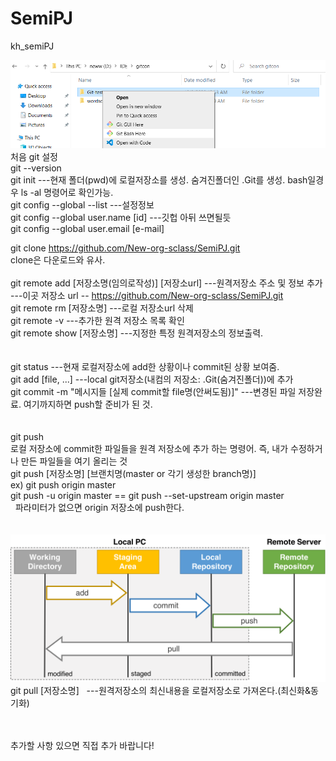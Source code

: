 # SemiPJ
kh_semiPJ

![배쉬나cmd](img/bash.png)
처음 git 설정 <br>
git --version<br>
git init            ---현재 폴더(pwd)에 로컬저장소를 생성. 숨겨진폴더인 .Git를 생성. bash일경우 ls -al 명령어로 확인가능.<br>
git config --global --list           ---설정정보<br>
git config --global user.name [id]   ---깃헙 아뒤 쓰면될듯<br>
git config --global user.email [e-mail]   <br>

git clone https://github.com/New-org-sclass/SemiPJ.git<br>
clone은 다운로드와 유사.<br>
<br>
git remote add [저장소명(임의로작성)] [저장소url]     ---원격저장소 주소 및 정보 추가 <br>
                                                  ---이곳 저장소 url -- https://github.com/New-org-sclass/SemiPJ.git<br>
git remote rm [저장소명]      ---로컬 저장소url 삭제<br>
git remote -v              ---추가한 원격 저장소 목록 확인<br>
git remote show [저장소명] ---지정한 특정 원격저장소의 정보출력.<br>
<br>
<br>
git status        ---현재 로컬저장소에 add한 상황이나 commit된 상황 보여줌.<br>
git add [file, ...]   ---local git저장소(내컴의 저장소: .Git(숨겨진폴더))에 추가<br>
git commit -m "메시지들 [실제 commit할 file명(안써도됨)]"  ---변경된 파일 저장완료. 여기까지하면 push할 준비가 된 것.<br>
<br>
<br>
git push<br>
  로컬 저장소에 commit한 파일들을 원격 저장소에 추가 하는 명령어. 즉, 내가 수정하거나 만든 파일들을 여기 올리는 것<br>
  git push [저장소명] [브랜치명(master or 각기 생성한 branch명)]<br>
   ex) git push origin master<br>
       git push -u origin master == git push --set-upstream origin master<br>
  파라미터가 없으면 origin 저장소에 push한다.<br>
<br>
<br>
![깃트랜잭션 동작 흐름도](img/git_transaction.png)
git pull [저장소명] &nbsp;&nbsp;---원격저장소의 최신내용을 로컬저장소로 가져온다.(최신화&동기화)

<br><br>추가할 사항 있으면 직접 추가 바랍니다!
